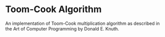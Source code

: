 # Toom-Cook Algorithm
An implementation of Toom-Cook multiplication algorithm as described in the Art of Computer Programming by Donald E. Knuth.
